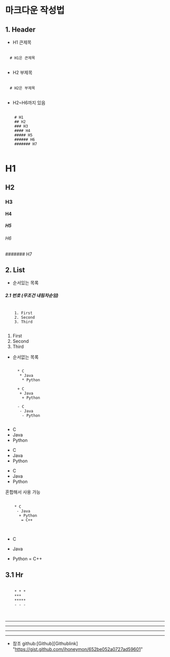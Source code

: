 # 마크다운 작성법
## 1. Header 
* H1 큰제목 
<pre>
 <code>
  # H1은 큰제목
  </code>
</pre>
* H2 부제목
<pre>
  <code>
  # H2은 부제목
  </code>
</pre>
* H2~H6까지 있음
<pre>
  <code>
    # H1
    ## H2
    ### H3  
    #### H4
    ##### H5
    ###### H6
    ####### H7
    </code>
</pre>
# H1
## H2
### H3
#### H4
##### H5
###### H6
####### H7

## 2. List
* 순서있는 목록
##### 2.1 번호 (무조건 내림차순임)
<pre>
  <code>
    1. First
    2. Second
    3. Third
   </code>
</pre>
1. First
2. Second
3. Third

* 순서없는 목록
  <pre>
  <code>
    * C
     * Java
      * Python
    
    + C
     + Java
      + Python
    
    - C
     - Java
      - Python
   </code>
</pre>

* C
 * Java
  * Python
   
+ C
 + Java
  + Python
    
- C
 - Java
  - Python

혼합해서 사용 가능
<pre>
  <code>
    * C
     - Java
      + Python
       = C++
    </code>
 </pre>
* C
 - Java
  + Python
   = C++
   
</pre>

## 3.1 Hr

<pre>
  <code>
    * * *
    ***
    *****
    - - - 
   </code>
 </pre>
 
* * *
***
*****
- - -
    
 * 참조
 github:[Github][Githublink] "https://gist.github.com/ihoneymon/652be052a0727ad59601"
